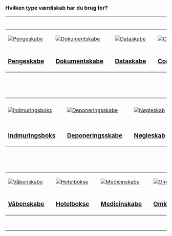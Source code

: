 <p>&nbsp;</p>
<h3>Hvilken type v&aelig;rdiskab har du brug for?</h3>
<hr />
<p><span style="font-size: xx-small;">&nbsp; &nbsp;</span></p>
<div class="table-responsive">
<table>
<tbody>
<tr>
<td>
<p><a title="Pengeskabe" href="http://www.safegear.dk/vaerdiskabe/pengeskabe-pengeskab.html"><img style="max-height: 150px; overflow: auto;" title="Pengeskabe" alt="Pengeskabe" src="{{media url="wysiwyg/safes-type/pengeskabe-line_1_.jpg"}}" /></a></p>
</td>
<td style="width: 20px;">&nbsp;</td>
<td>
<p><a title="Dokumentskabe" href="http://www.safegear.dk/vaerdiskabe/dokumentskabe.html"><img style="max-height: 150px; overflow: auto;" title="Dokumentskabe" alt="Dokumentskabe" src="{{media url="wysiwyg/safes-type/Fire safe-line.jpg"}}" /></a></p>
</td>
<td style="width: 20px;">&nbsp;</td>
<td>
<p><a title="Dataskabe" href="http://www.safegear.dk/vaerdiskabe/dataskabe.html"><img style="max-height: 150px; overflow: auto;" title="Dataskabe" alt="Dataskabe" src="{{media url="wysiwyg/safes-type/Fire_data_safe-line_1_.jpg"}}" /></a></p>
</td>
<td style="width: 20px;">&nbsp;</td>
<td>
<p><a title="Computerskabe" href="http://www.safegear.dk/vaerdiskabe/computerskabe.html"><img style="max-height: 150px; overflow: auto;" title="Computerskabe" alt="Computerskabe" src="{{media url="wysiwyg/safes-type/computer_safe-line.jpg"}}" /></a></p>
</td>
</tr>
<tr>
<td style="text-align: center;">
<h3 class="block-title heading"><a href="http://www.safegear.dk/vaerdiskabe/pengeskabe-pengeskab.html">Pengeskabe</a></h3>
</td>
<td style="text-align: center;">&nbsp;</td>
<td style="text-align: center;">
<h3 class="block-title heading"><a href="http://www.safegear.dk/vaerdiskabe/dokumentskabe.html">Dokumentskabe</a></h3>
</td>
<td style="text-align: center;">&nbsp;</td>
<td style="text-align: center;">
<h3 class="block-title heading"><a href="http://www.safegear.dk/vaerdiskabe/dataskabe.html">Dataskabe</a></h3>
</td>
<td style="text-align: center;">&nbsp;</td>
<td style="text-align: center;">
<h3 class="block-title heading"><a href="http://www.safegear.dk/vaerdiskabe/computerskabe.html">Computerskabe</a></h3>
</td>
</tr>
</tbody>
</table>
<p>&nbsp;</p>
<p>&nbsp;</p>
<table>
<tbody>
<tr>
<td>
<p><a title="Indmuringsboks" href="http://www.safegear.dk/vaerdiskabe/indmuringsboks.html"><img style="max-height: 150px; overflow: auto;" title="Indmuringsboks" alt="Indmuringsboks" src="{{media url="wysiwyg/safes-type/Wall_Safe_DK-line_1_.jpg"}}" /></a></p>
</td>
<td style="width: 20px;">&nbsp;</td>
<td>
<p><a title="Deponeringsskabe" href="http://www.safegear.dk/vaerdiskabe/deponeringsskabe.html"><img style="max-height: 150px; overflow: auto;" title="Deponeringsskabe" alt="Deponeringsskabe" src="{{media url="wysiwyg/safes-type/Deposit Safe-line.jpg"}}" /></a></p>
</td>
<td style="width: 20px;">&nbsp;</td>
<td>
<p><a title="N&oslash;gleskab" href="http://www.safegear.dk/vaerdiskabe/nogleskab.html"><img style="max-height: 150px; overflow: auto;" title="N&oslash;gleskab" alt="N&oslash;gleskab" src="{{media url="wysiwyg/safes-type/key safe-line.jpg"}}" /></a></p>
</td>
<td style="width: 20px;">&nbsp;</td>
<td>
<p><a title="Boksd&oslash;re" href="http://www.safegear.dk/vaerdiskabe/boksdore.html"><img style="max-height: 150px; overflow: auto;" title="Boksd&oslash;re" alt="Boksd&oslash;re" src="{{media url="wysiwyg/safes-type/boksdor-line.jpg"}}" /></a></p>
</td>
</tr>
<tr>
<td style="text-align: center;">
<h3 class="block-title heading"><a href="http://www.safegear.dk/vaerdiskabe/indmuringsboks.html">Indmuringsboks</a></h3>
</td>
<td style="text-align: center;">&nbsp;</td>
<td style="text-align: center;">
<h3 class="block-title heading"><a href="http://www.safegear.dk/vaerdiskabe/deponeringsskabe.html">Deponeringsskabe</a></h3>
</td>
<td style="text-align: center;">&nbsp;</td>
<td style="text-align: center;">
<h3 class="block-title heading"><a href="http://www.safegear.dk/vaerdiskabe/nogleskab.html">N&oslash;gleskab</a></h3>
</td>
<td style="text-align: center;">&nbsp;</td>
<td style="text-align: center;">
<h3 class="block-title heading"><a href="http://www.safegear.dk/vaerdiskabe/boksdore.html">Boksd&oslash;re</a></h3>
</td>
</tr>
</tbody>
</table>
<p>&nbsp;</p>
<p>&nbsp;</p>
<table>
<tbody>
<tr>
<td>
<p><a title="V&aring;benskabe" href="http://www.safegear.dk/vaerdiskabe/vaabenskabe.html"><img style="max-height: 150px; overflow: auto;" title="V&aring;benskabe" alt="V&aring;benskabe" src="{{media url="wysiwyg/safes-type/Gun Safe2-line.jpg"}}" /></a></p>
</td>
<td style="width: 20px;">&nbsp;</td>
<td>
<p><a title="Hotelbokse" href="http://www.safegear.dk/vaerdiskabe/hotelbokse.html"><img style="max-height: 150px; overflow: auto;" title="Hotelbokse" alt="Hotelbokse" src="{{media url="wysiwyg/safes-type/hotel safe-lin.jpg"}}" /></a></p>
</td>
<td style="width: 20px;">&nbsp;</td>
<td>
<p><a title="Medicinskabe" href="http://www.safegear.dk/vaerdiskabe/medicinskab.html"><img style="max-height: 150px; overflow: auto;" title="Medicinskabe" alt="Medicinskabe" src="{{media url="wysiwyg/safes-type/medicine safe-line.jpg"}}" /></a></p>
</td>
<td style="width: 20px;">&nbsp;</td>
<td>
<p><a title="Omkl&aelig;dningsskabe" href="http://www.safegear.dk/vaerdiskabe/omklaedningskabe.html"><img style="max-height: 150px; overflow: auto;" title="Omkl&aelig;dningsskabe" alt="Omkl&aelig;dningsskabe" src="{{media url="wysiwyg/safes-type/wardrobe-line.jpg"}}" /></a></p>
</td>
</tr>
<tr>
<td style="text-align: center;">
<h3 class="block-title heading"><a href="http://www.safegear.dk/vaerdiskabe/vaabenskabe.html">V&aring;benskabe</a></h3>
</td>
<td style="text-align: center;">&nbsp;</td>
<td style="text-align: center;">
<h3 class="block-title heading"><a href="http://www.safegear.dk/vaerdiskabe/hotelbokse.html">Hotelbokse</a></h3>
</td>
<td style="text-align: center;">&nbsp;</td>
<td style="text-align: center;">
<h3 class="block-title heading"><a href="http://www.safegear.dk/vaerdiskabe/medicinskab.html">Medicinskabe</a></h3>
</td>
<td style="text-align: center;">&nbsp;</td>
<td style="text-align: center;">
<h3 class="block-title heading"><a href="http://www.safegear.dk/vaerdiskabe/omklaedningskabe.html">Omkl&aelig;dningsskabe</a></h3>
</td>
</tr>
</tbody>
</table>
<p>&nbsp;</p>
<hr />
<p>&nbsp;</p>
</div>

